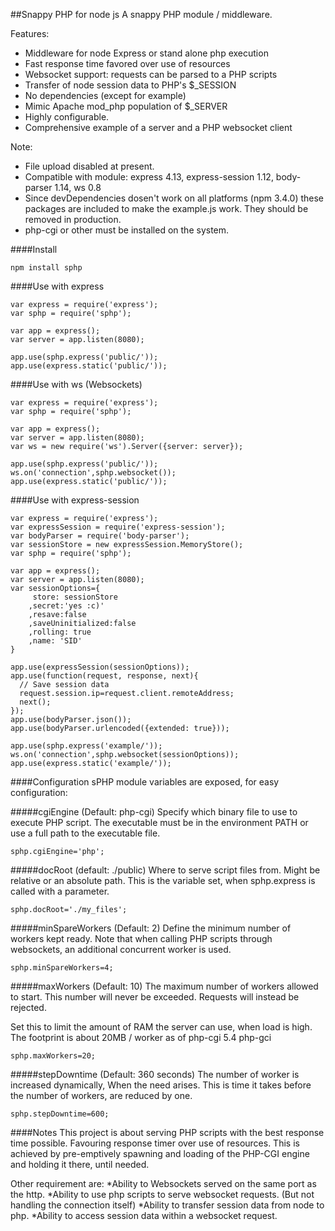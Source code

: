 ##Snappy PHP for node js
A snappy PHP module / middleware. 

Features:
* Middleware for node Express or stand alone php execution
* Fast response time favored over use of resources
* Websocket support: requests can be parsed to a PHP scripts
* Transfer of node session data to PHP's $_SESSION
* No dependencies (except for example)
* Mimic Apache mod_php population of $_SERVER
* Highly configurable.
* Comprehensive example of a server and a PHP websocket client

Note:
* File upload disabled at present.
* Compatible with module: express 4.13, express-session 1.12, body-parser 1.14, ws 0.8
* Since devDependencies dosen't work on all platforms (npm 3.4.0) these packages are included to make the example.js work. They should be removed in production.
* php-cgi or other must be installed on the system.

####Install

    npm install sphp

####Use with express

    var express = require('express');
    var sphp = require('sphp');
    
    var app = express();
    var server = app.listen(8080);
    
    app.use(sphp.express('public/'));
    app.use(express.static('public/'));

####Use with ws (Websockets)

    var express = require('express');
    var sphp = require('sphp');
    
    var app = express();
    var server = app.listen(8080);
    var ws = new require('ws').Server({server: server});
    
    app.use(sphp.express('public/'));
    ws.on('connection',sphp.websocket());
    app.use(express.static('public/'));
    
####Use with express-session

    var express = require('express');
    var expressSession = require('express-session');
    var bodyParser = require('body-parser');
    var sessionStore = new expressSession.MemoryStore();
    var sphp = require('sphp');
    
    var app = express();
    var server = app.listen(8080);
    var sessionOptions={
         store: sessionStore
        ,secret:'yes :c)'
        ,resave:false
        ,saveUninitialized:false
        ,rolling: true
        ,name: 'SID'
    }

    app.use(expressSession(sessionOptions));
    app.use(function(request, response, next){ 
      // Save session data
      request.session.ip=request.client.remoteAddress;
      next();
    });
    app.use(bodyParser.json());      
    app.use(bodyParser.urlencoded({extended: true}));

    app.use(sphp.express('example/'));
    ws.on('connection',sphp.websocket(sessionOptions));
    app.use(express.static('example/'));

####Configuration
sPHP module variables are exposed, for easy configuration:

#####cgiEngine (Default: php-cgi)
Specify which binary file to use to execute PHP script. The executable must be in the environment PATH or use a full path to the executable file.

    sphp.cgiEngine='php';

#####docRoot (default: ./public)
Where to serve script files from. Might be relative or an absolute path. This is the variable set, when sphp.express is called with a parameter.

    sphp.docRoot='./my_files';

#####minSpareWorkers (Default: 2)
Define the minimum number of workers kept ready. 
Note that when calling PHP scripts through websockets, an additional concurrent worker is used. 


    sphp.minSpareWorkers=4;

#####maxWorkers (Default: 10)
The maximum number of workers allowed to start. This number will never be exceeded. Requests will instead be rejected.

Set this to limit the amount of RAM the server can use, when load is high. The footprint is about 20MB / worker as of php-cgi 5.4 php-gci

    sphp.maxWorkers=20;

#####stepDowntime (Default: 360 seconds)
The number of worker is increased dynamically, When the need arises. This is time it takes before the number of workers, are reduced by one.

    sphp.stepDowntime=600;


####Notes
This project is about serving PHP scripts with the best response time possible. Favouring response timer over use of resources. This is achieved by pre-emptively spawning and loading of the PHP-CGI engine and holding it there, until needed.

Other requirement are:
*Ability to Websockets served on the same port as the http.
*Ability to use php scripts to serve websocket requests. (But not handling the connection itself)
*Ability to transfer session data from node to php. 
*Ability to access session data within a websocket request.







